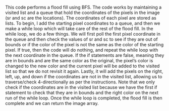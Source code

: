 This code performs a flood fill using BFS. The code works by maintaining a visited list and a queue that hold the coordinates of the pixels in the image (sr and sc are the locations). The coordinates of each pixel are stored as lists. To begin, I add the starting pixel coordinates to a queue, and then we make a while loop which will take care of the rest of the flood fill. In the while loop, we do a few things. We will first poll the first pixel coordinate in the queue and then check the values of sr and sc to see if they are out of bounds or if the color of the pixel is not the same as the color of the starting pixel. If true, then the code will do nothing, and repeat the while loop with the next coordinate in the queue. If the if statements are false, meaning they are in bounds and are the same color as the original, the pixel’s color is changed to the new color and the current pixel will be added to the visited list so that we do not revisit it again. Lastly, it will add the pixels on the right, left, up, and down if the coordinates are not in the visited list, allowing us to traverse/check 4-directionally as per the instructions. Note that we only check if the coordinates are in the visited list because we have the first if statement to check that they are in bounds and the right color on the next run of the while loop. Once the while loop is completed, the flood fill is then complete and we can return the image array.
